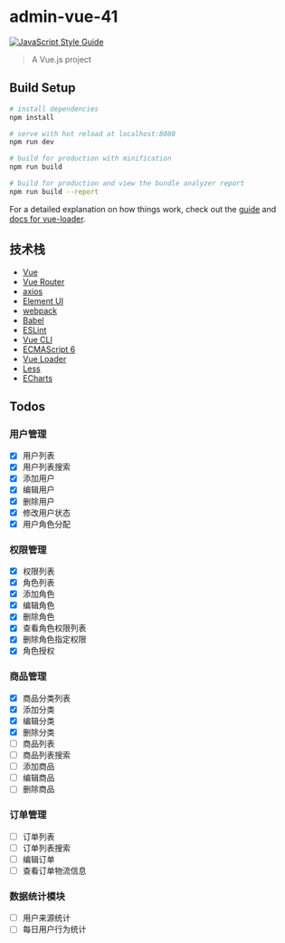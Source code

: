 # admin-vue-41

[![JavaScript Style Guide](https://img.shields.io/badge/code_style-standard-brightgreen.svg)](https://standardjs.com)

> A Vue.js project

## Build Setup

``` bash
# install dependencies
npm install

# serve with hot reload at localhost:8080
npm run dev

# build for production with minification
npm run build

# build for production and view the bundle analyzer report
npm run build --report
```

For a detailed explanation on how things work, check out the [guide](http://vuejs-templates.github.io/webpack/) and [docs for vue-loader](http://vuejs.github.io/vue-loader).

## 技术栈

- [Vue](https://cn.vuejs.org/)
- [Vue Router](https://router.vuejs.org/)
- [axios](https://github.com/axios/axios)
- [Element UI](https://element.eleme.io/)
- [webpack](https://webpack.js.org/)
- [Babel](https://babeljs.io/)
- [ESLint](https://eslint.org/)
- [Vue CLI](https://github.com/vuejs/vue-cli)
- [ECMAScript 6](https://www.ecma-international.org/ecma-262/6.0/)
- [Vue Loader](https://vue-loader.vuejs.org/)
- [Less](https://sass-lang.com/)
- [ECharts](http://echarts.baidu.com/)

## Todos

### 用户管理

- [x] 用户列表
- [x] 用户列表搜索
- [x] 添加用户
- [x] 编辑用户
- [x] 删除用户
- [x] 修改用户状态
- [x] 用户角色分配

### 权限管理

- [X] 权限列表
- [X] 角色列表
- [X] 添加角色
- [X] 编辑角色
- [X] 删除角色
- [X] 查看角色权限列表
- [X] 删除角色指定权限
- [X] 角色授权

### 商品管理

- [x] 商品分类列表
- [x] 添加分类
- [X] 编辑分类
- [X] 删除分类
- [ ] 商品列表
- [ ] 商品列表搜索
- [ ] 添加商品
- [ ] 编辑商品
- [ ] 删除商品

### 订单管理

- [ ] 订单列表
- [ ] 订单列表搜索
- [ ] 编辑订单
- [ ] 查看订单物流信息

### 数据统计模块

- [ ] 用户来源统计
- [ ] 每日用户行为统计
